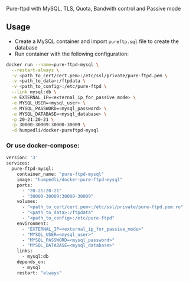 Pure-ftpd with MySQL, TLS, Quota, Bandwith control and Passive mode

## Usage

* Create a MySQL container and import `pureftp.sql` file to create the database
* Run container with the following configuration:

```bash
docker run --name=pure-ftpd-mysql \
  --restart-always \
  -v <path_to_cert/cert.pem>:/etc/ssl/private/pure-ftpd.pem \
  -v <path_to_data>:/ftpdata \
  -v <path_to_config>:/etc/pure-ftpd \
  --link mysql:db \
  -e EXTERNAL_IP=<external_ip_for_passive_mode> \
  -e MYSQL_USER=<mysql_user> \
  -e MYSQL_PASSWORD=<mysql_password> \
  -e MYSQL_DATABASE=<mysql_database> \
  -p 20-21:20-21 \
  -p 30000-30009:30000-30009 \
  -d humpedli/docker-pureftpd-mysql
```

### Or use docker-compose:

```bash
version: '3'
services:
  pure-ftpd-mysql:
    container_name: "pure-ftpd-mysql"
    image: "humpedli/docker-pure-ftpd-mysql"
    ports:
      - "20-21:20-21"
      - "30000-30009:30000-30009"
    volumes:
      - "<path_to_cert/cert.pem>:/etc/ssl/private/pure-ftpd.pem:ro"
      - "<path_to_data>:/ftpdata"
      - "<path_to_config>:/etc/pure-ftpd"
    environment:
      - "EXTERNAL_IP=<external_ip_for_passive_mode>"
      - "MYSQL_USER=<mysql_user>"
      - "MYSQL_PASSWORD=<mysql_password>"
      - "MYSQL_DATABASE=<mysql_database>"
    links:
      - mysql:db
    depends_on:
      - mysql
    restart: "always"
```